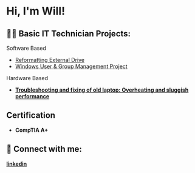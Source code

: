 <h1>Hi, I'm Will! 



<h2>👨‍💻 Basic IT Technician Projects:</h2>

Software Based

  - [Reformatting External Drive](https://github.com/wfjc/External-Drive-Reformatting)
  - [Windows User & Group Management Project](https://github.com/wfjc/External-Drive-Reformatting)

Hardware Based
- <b>[Troubleshooting and fixing of old laptop: Overheating and sluggish performance](https://github.com/wfjc/Reapplication-of-thermal-paste-and-cleaning-of-fan/blob/main/README.md)

 <h2> Certification </h2>

- CompTIA A+


<h2> 🤳 Connect with me:</h2>


[linkedin](https://www.linkedin.com/in/will-choblet-619301a8/)
